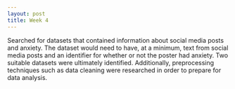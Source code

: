```yaml
---
layout: post
title: Week 4
---
```


Searched for datasets that contained information about social media posts and anxiety. The dataset would need to have, at a minimum, text from social media posts and an identifier for whether or not the poster had anxiety. Two suitable datasets were ultimately identified. Additionally, preprocessing techniques such as data cleaning were researched in order to prepare for data analysis.
